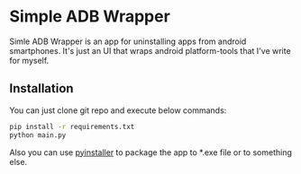 # Simple ADB Wrapper

Simle ADB Wrapper is an app for uninstalling apps from android smartphones. It's just an UI that wraps android platform-tools that I've write for myself.

## Installation

You can just clone git repo and execute below commands:

```bash
pip install -r requirements.txt
python main.py
```
Also you can use [pyinstaller](https://pypi.org/project/pyinstaller/) to package the app to *.exe file or to something else.
